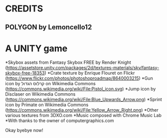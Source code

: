 # CREDITS
## POLYGON by Lemoncello12
# A UNITY game

*Skybox assets from Fantasy Skybox FREE by Render Knight (https://assetstore.unity.com/packages/2d/textures-materials/sky/fantasy-skybox-free-18353)
*Crate texture by Enrique Flouret on Flickr (https://www.flickr.com/photos/photoshoproadmap/8640003215)
*Gun icon by קרלוס הגדול on Wikimedia Commons (https://commons.wikimedia.org/wiki/File:Pistol_icon.svg)
*Jump icon by Disclaser on Wikimedia Commons (https://commons.wikimedia.org/wiki/File:Blue_Upwards_Arrow.png)
*Sprint icon by Primate on Wikimedia Commons (https://commons.wikimedia.org/wiki/File:Yellow_Arrow_Right.png)
*Other various textures from 3DXO.com
*Music composed with Chrome Music Lab
*With thanks to the owner of computergraphics.com

Okay byebye now!
